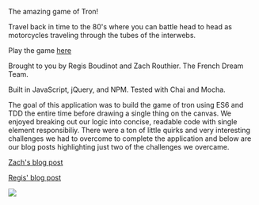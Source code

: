 The amazing game of Tron!

Travel back in time to the 80's where you can battle head to head as motorcycles traveling through
the tubes of the interwebs.

Play the game [here](http://selfup.me/game-time/)

Brought to you by Regis Boudinot and Zach Routhier.  The French Dream Team.

Built in JavaScript, jQuery, and NPM.
Tested with Chai and Mocha.

The goal of this application was to build the game of tron using ES6 and TDD the entire time before drawing a single thing on the canvas.  We enjoyed breaking out our logic into concise, readable code with single element responsibiliy. There were a ton of little quirks and very interesting challenges we had to overcome to complete the application and below are our blog posts highlighting just two of the challenges we overcame.


[Zach's blog post](https://medium.com/@z_Routh/es6-jquery-and-multiple-keypress-b3ea0f1cde1d#.vkyllprai)

[Regis' blog post](https://medium.com/@rboudinot/calling-getters-on-getters-in-es6-classes-a81da6094c07#.mp0u9j425)

![](http://i.imgur.com/LZyeXym.png)
